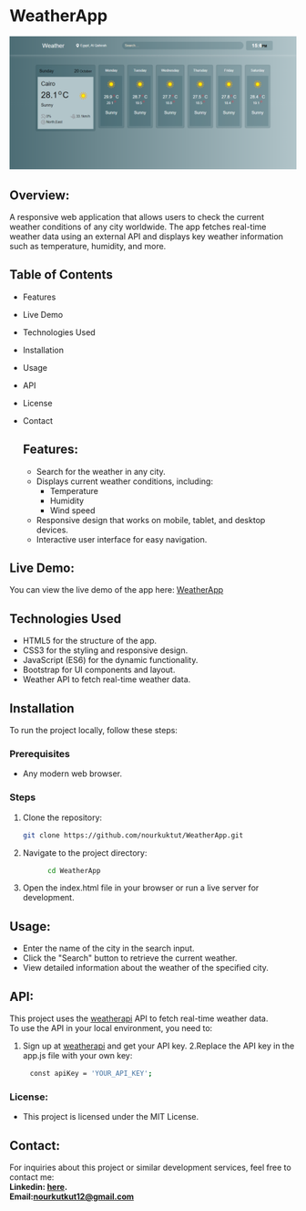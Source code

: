 # WeatherApp
![WeatherApp Preview](img/Weather.png)

## Overview:
A responsive web application that allows users to check the current weather conditions of any city worldwide. The app fetches real-time weather data using an external API and displays key weather information such as temperature, humidity, and more.

## Table of Contents
- Features
- Live Demo
- Technologies Used
- Installation
- Usage
- API
- License
- Contact

  ## Features:
  - Search for the weather in any city.
  - Displays current weather conditions, including:
      - Temperature
      - Humidity
      - Wind speed
   - Responsive design that works on mobile, tablet, and desktop devices.
   - Interactive user interface for easy navigation.

## Live Demo:
You can view the live demo of the app here:
[WeatherApp](https://nourkuktut.github.io/WeatherApp/)

## Technologies Used
- HTML5 for the structure of the app.
- CSS3 for the styling and responsive design.
- JavaScript (ES6) for the dynamic functionality.
- Bootstrap for UI components and layout.
- Weather API to fetch real-time weather data.

## Installation

To run the project locally, follow these steps:

### Prerequisites
- Any modern web browser.

### Steps

1. Clone the repository:
   ```bash
   git clone https://github.com/nourkuktut/WeatherApp.git
2. Navigate to the project directory:
   ```bash
         cd WeatherApp
3. Open the index.html file in your browser or run a live server for development.

## Usage:
- Enter the name of the city in the search input.
- Click the "Search" button to retrieve the current weather.
- View detailed information about the weather of the specified city.

## API:
This project uses the [weatherapi](https://www.weatherapi.com/) API to fetch real-time weather data.
<br>
To use the API in your local environment, you need to:
1. Sign up at  [weatherapi](https://www.weatherapi.com/) and get your API key.
2.Replace the API key in the app.js file with your own key:
```bash
     const apiKey = 'YOUR_API_KEY';
```
### License:
- This project is licensed under the MIT License.
## Contact:
For inquiries about this project or similar development services, feel free to contact me:
<br>
**Linkedin: [here](https://www.linkedin.com/in/nourkutkut).**
<br>
**Email:nourkutkut12@gmail.com**



   

  
